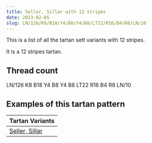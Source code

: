```yaml
---
title: Seller, Sillar with 12 stripes
date: 2023-02-05
slug: LN/126/K8/B18/Y4/B8/Y4/B8/LT22/R16/B4/R8/LN/10
---
```

This is a list of all the tartan sett variants with 12 stripes.

It is a 12 stripes tartan.


## Thread count
LN/126 K8 B18 Y4 B8 Y4 B8 LT22 R16 B4 R8 LN/10

## Examples of this tartan pattern

| Tartan Variants |
|---------------|
| [Seller, Sillar](/variants/ln/126/k8/b18/y4/b8/y4/b8/lt22/r16/b4/r8/ln/10-b5480b0-k000000-lne0e0e0-lt806050-rc00000-yf0c000)||
